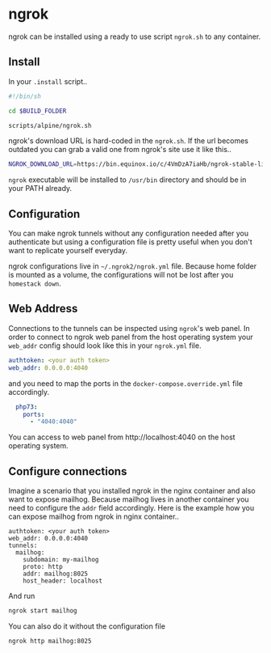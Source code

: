 # ngrok

ngrok can be installed using a ready to use script `ngrok.sh` to any container.

## Install

In your `.install` script..

```sh
#!/bin/sh

cd $BUILD_FOLDER

scripts/alpine/ngrok.sh
```

ngrok's download URL is hard-coded in the `ngrok.sh`. If the url becomes outdated you can grab a valid one from ngrok's site use it like this..


```sh
NGROK_DOWNLOAD_URL=https://bin.equinox.io/c/4VmDzA7iaHb/ngrok-stable-linux-amd64.zip scripts/alpine/ngrok.sh
```

`ngrok` executable will be installed to `/usr/bin` directory and should be in your PATH already.

## Configuration

You can make ngrok tunnels without any configuration needed after you authenticate but using a configuration file is
 pretty useful when you don't want to replicate yourself everyday.
 
ngrok configurations live in `~/.ngrok2/ngrok.yml` file. Because home folder is mounted as a volume, the configurations will not be lost after
 you `homestack down`.
 
## Web Address

Connections to the tunnels can be inspected using `ngrok`'s web panel. In order to connect to ngrok web panel from the host operating system
 your `web_addr` config should look like this in your `ngrok.yml` file.
 
```yaml
authtoken: <your auth token>
web_addr: 0.0.0.0:4040
```

and you need to map the ports in the `docker-compose.override.yml` file accordingly.

```yaml
  php73:
    ports:
      - "4040:4040"
```

You can access to web panel from http://localhost:4040 on the host operating system.

## Configure connections

Imagine a scenario that you installed ngrok in the nginx container and also want to expose mailhog. Because mailhog lives in another container 
you need to configure the `addr` field accordingly. Here is the example how you can expose mailhog from ngrok in nginx container..

```yaml{7}
authtoken: <your auth token>
web_addr: 0.0.0.0:4040
tunnels:
  mailhog:
    subdomain: my-mailhog
    proto: http
    addr: mailhog:8025
    host_header: localhost
```

And run

```sh
ngrok start mailhog
```

You can also do it without the configuration file

```sh
ngrok http mailhog:8025
```